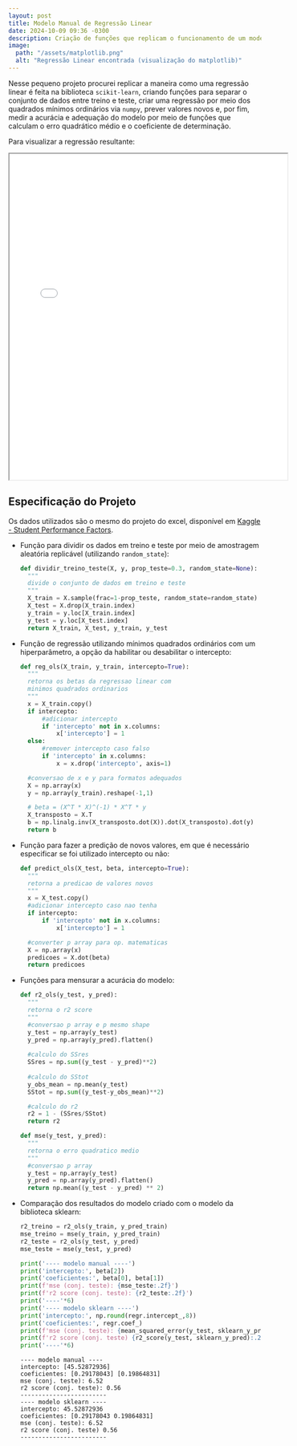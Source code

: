 ```yaml
---
layout: post
title: Modelo Manual de Regressão Linear
date: 2024-10-09 09:36 -0300
description: Criação de funções que replicam o funcionamento de um modelo de Reg. Linear do Scikit-Learn.
image:
  path: "/assets/matplotlib.png"
  alt: "Regressão Linear encontrada (visualização do matplotlib)"
---
```


Nesse pequeno projeto procurei replicar a maneira como uma regressão linear é feita na biblioteca `scikit-learn`, criando funções para separar o conjunto de dados entre treino e teste, criar uma regressão por meio dos quadrados mínimos ordinários via `numpy`, prever valores novos e, por fim, medir a acurácia e adequação do modelo por meio de funções que calculam o erro quadrático médio e o coeficiente de determinação.

Para visualizar a regressão resultante:

<iframe src="/assets/plotly_3d_graph.html" width="110%" height="650px"></iframe>

<h2> Especificação do Projeto </h2>

Os dados utilizados são o mesmo do projeto do excel, disponível em [Kaggle - Student Performance Factors](https://www.kaggle.com/datasets/lainguyn123/student-performance-factors).

- Função para dividir os dados em treino e teste por meio de amostragem aleatória replicável (utilizando `random_state`):
  ```python
  def dividir_treino_teste(X, y, prop_teste=0.3, random_state=None):
    """
    divide o conjunto de dados em treino e teste
    """
    X_train = X.sample(frac=1-prop_teste, random_state=random_state)
    X_test = X.drop(X_train.index)
    y_train = y.loc[X_train.index]
    y_test = y.loc[X_test.index]
    return X_train, X_test, y_train, y_test
  ```
- Função de regressão utilizando mínimos quadrados ordinários com um hiperparâmetro, a opção da habilitar ou desabilitar o intercepto:
  ```python
  def reg_ols(X_train, y_train, intercepto=True):
    """
    retorna os betas da regressao linear com
    minimos quadrados ordinarios
    """
    x = X_train.copy()
    if intercepto:
        #adicionar intercepto
        if 'intercepto' not in x.columns:
            x['intercepto'] = 1
    else:
        #remover intercepto caso falso
        if 'intercepto' in x.columns:
            x = x.drop('intercepto', axis=1)

    #conversao de x e y para formatos adequados
    X = np.array(x)
    y = np.array(y_train).reshape(-1,1)

    # beta = (X^T * X)^(-1) * X^T * y
    X_transposto = X.T
    b = np.linalg.inv(X_transposto.dot(X)).dot(X_transposto).dot(y)
    return b
  ```
- Função para fazer a predição de novos valores, em que é necessário especificar se foi utilizado intercepto ou não:
  ```python
  def predict_ols(X_test, beta, intercepto=True):
    """
    retorna a predicao de valores novos
    """
    x = X_test.copy()
    #adicionar intercepto caso nao tenha
    if intercepto:
        if 'intercepto' not in x.columns:
            x['intercepto'] = 1

    #converter p array para op. matematicas
    X = np.array(x)
    predicoes = X.dot(beta)
    return predicoes
  ```
- Funções para mensurar a acurácia do modelo:
  ```python
  def r2_ols(y_test, y_pred):
    """
    retorna o r2 score
    """
    #conversao p array e p mesmo shape
    y_test = np.array(y_test)
    y_pred = np.array(y_pred).flatten()
    
    #calculo do SSres
    SSres = np.sum((y_test - y_pred)**2)
    
    #calculo do SStot
    y_obs_mean = np.mean(y_test)
    SStot = np.sum((y_test-y_obs_mean)**2)

    #calculo do r2
    r2 = 1 - (SSres/SStot)
    return r2

  def mse(y_test, y_pred):
    """
    retorna o erro quadratico medio
    """
    #conversao p array
    y_test = np.array(y_test)
    y_pred = np.array(y_pred).flatten()
    return np.mean((y_test - y_pred) ** 2)
  ```
- Comparação dos resultados do modelo criado com o modelo da biblioteca sklearn:
  ```python
  r2_treino = r2_ols(y_train, y_pred_train)
  mse_treino = mse(y_train, y_pred_train)
  r2_teste = r2_ols(y_test, y_pred)
  mse_teste = mse(y_test, y_pred)

  print('---- modelo manual ----')
  print('intercepto:', beta[2])
  print('coeficientes:', beta[0], beta[1])
  print(f'mse (conj. teste): {mse_teste:.2f}')
  print(f'r2 score (conj. teste): {r2_teste:.2f}')
  print('----'*6)
  print('---- modelo sklearn ----')
  print('intercepto:', np.round(regr.intercept_,8))
  print('coeficientes:', regr.coef_)
  print(f'mse (conj. teste): {mean_squared_error(y_test, sklearn_y_pred):.2f}')
  print(f'r2 score (conj. teste) {r2_score(y_test, sklearn_y_pred):.2f}')
  print('----'*6)
  ```
  ```
  ---- modelo manual ----
  intercepto: [45.52872936]
  coeficientes: [0.29178043] [0.19864831]
  mse (conj. teste): 6.52
  r2 score (conj. teste): 0.56
  ------------------------
  ---- modelo sklearn ----
  intercepto: 45.52872936
  coeficientes: [0.29178043 0.19864831]
  mse (conj. teste): 6.52
  r2 score (conj. teste) 0.56
  ------------------------
  ```
